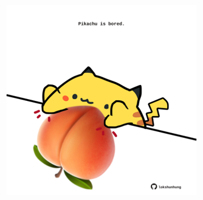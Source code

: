 <!-- built at 23/10/2025, 23:00:34 UTC -->
<p align="center">
  <img width="500" height="500" src="./ReadmeImage.svg">
</p>
